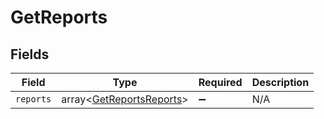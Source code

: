 # GetReports


## Fields

| Field                                                                | Type                                                                 | Required                                                             | Description                                                          |
| -------------------------------------------------------------------- | -------------------------------------------------------------------- | -------------------------------------------------------------------- | -------------------------------------------------------------------- |
| `reports`                                                            | array<[GetReportsReports](../../models/shared/GetReportsReports.md)> | :heavy_minus_sign:                                                   | N/A                                                                  |